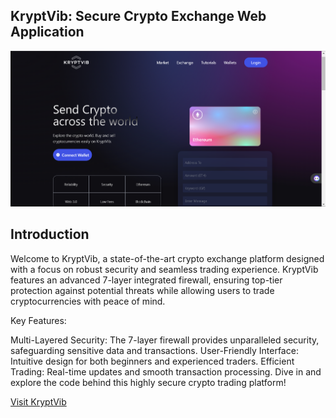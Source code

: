 ## KryptVib: Secure Crypto Exchange Web Application
![KryptVib Logo](./logo.png)

## Introduction
Welcome to KryptVib, a state-of-the-art crypto exchange platform designed with a focus on robust security and seamless trading experience. KryptVib features an advanced 7-layer integrated firewall, ensuring top-tier protection against potential threats while allowing users to trade cryptocurrencies with peace of mind.

Key Features:

Multi-Layered Security: The 7-layer firewall provides unparalleled security, safeguarding sensitive data and transactions.
User-Friendly Interface: Intuitive design for both beginners and experienced traders.
Efficient Trading: Real-time updates and smooth transaction processing.
Dive in and explore the code behind this highly secure crypto trading platform!

[Visit KryptVib](https://66cdf9bb0a0f553a71e2eed0--preeminent-scone-45bffb.netlify.app/)

